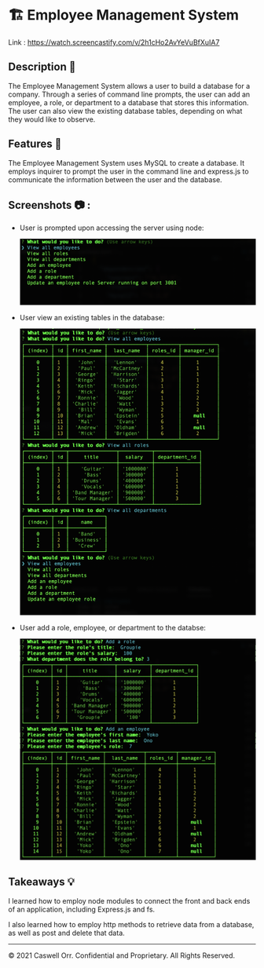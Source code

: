 # 🏗️ Employee Management System

Link : https://watch.screencastify.com/v/2h1cHo2AvYeVuBfXuIA7

## Description 📖

The Employee Management System allows a user to build a database for a company. Through a series of command line prompts, the user can add an employee, a role, or department to a database that stores this information. The user can also view the existing database tables, depending on what they would like to observe.

## Features 📝

The Employee Management System uses MySQL to create a database. It employs inquirer to prompt the user in the command line and express.js to communicate the information between the user and the database.

## Screenshots 📷 :

* User is prompted upon accessing the server using node:

  ![alt text](./assets/screenshot1.png)
  
* User view an existing tables in the database:

  ![alt text](./assets/screenshot2.png)

* User add a role, employee, or department to the databse:

  ![alt text](./assets/screenshot3.png)
  

## Takeaways 💡

 I learned how to employ node modules to connect the front and back ends of an application, including Express.js and fs.

I also learned how to employ http methods to retrieve data from a database, as well as post and delete that data.

----
© 2021 Caswell Orr. Confidential and Proprietary. All Rights Reserved.